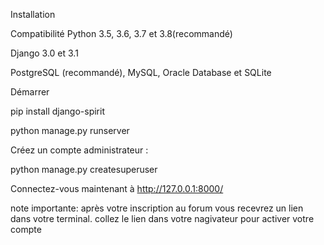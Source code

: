 Installation 

Compatibilité 
Python 3.5, 3.6, 3.7 et 3.8(recommandé)

Django 3.0 et 3.1

PostgreSQL (recommandé), MySQL, Oracle Database et SQLite


Démarrer


pip install django-spirit

python manage.py runserver


Créez un compte administrateur :

python manage.py createsuperuser


Connectez-vous maintenant à http://127.0.0.1:8000/

note importante: après votre inscription au forum vous recevrez un lien dans votre terminal. collez le lien dans votre nagivateur pour activer votre compte